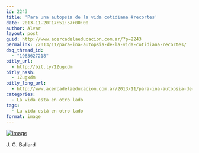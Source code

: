 ```yaml
---
id: 2243
title: 'Para una autopsia de la vida cotidiana #recortes'
date: 2013-11-20T17:51:57+00:00
author: Alvar
layout: post
guid: http://www.acercadelaeducacion.com.ar/?p=2243
permalink: /2013/11/para-ina-autopsia-de-la-vida-cotidiana-recortes/
dsq_thread_id:
  - "1983627218"
bitly_url:
  - http://bit.ly/1Zugxdm
bitly_hash:
  - 1Zugxdm
bitly_long_url:
  - http://www.acercadelaeducacion.com.ar/2013/11/para-ina-autopsia-de-la-vida-cotidiana-recortes/
categories:
  - La vida esta en otro lado
tags:
  - La vida está en otro lado
format: image
---
```

<a href="http://www.acercadelaeducacion.com.ar/wp-content/uploads/2013/11/wpid-20131120_173317.jpg"><img title="20131120_173317.jpg" class="alignnone size-full" alt="image" src="http://www.acercadelaeducacion.com.ar/wp-content/uploads/2013/11/wpid-20131120_173317.jpg" /></a>

 



J. G. Ballard